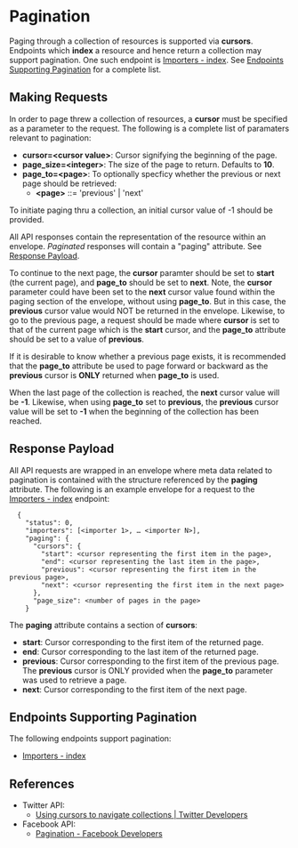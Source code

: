 # Pagination

Paging through a collection of resources is supported via **cursors**. Endpoints which **index** a resource and hence return a collection may support pagination. One such endpoint is [Importers - index](../endpoints/importers.md#importers-index). See [Endpoints Supporting Pagination](#endpoints-supporting-pagination) for a complete list.

## Making Requests

In order to page threw a collection of resources, a **cursor** must be specified as a parameter to the request. The following is a complete list of paramaters relevant to pagination:

  * **cursor=\<cursor value\>**: Cursor signifying the beginning of the page.
  * **page_size=\<integer\>**: The size of the page to return. Defaults to **10**.
  * **page_to=\<page\>**: To optionally specficy whether the previous or next page should be retrieved:
    * **\<page\>** ::= 'previous' | 'next'

To initiate paging thru a collection, an initial cursor value of -1 should be provided. 

All API responses contain the representation of the resource within an envelope. *Paginated* responses will contain a "paging" attribute. See [Response Payload](#response-payload). 

To continue to the next page, the **cursor** paramter should be set to **start** (the current page), and **page_to** should be set to **next**. Note, the **cursor** parameter could have been set to the **next** cursor value found within the paging section of the envelope, without using **page_to**. But in this case, the **previous** cursor value would NOT be returned in the envelope. Likewise, to go to the previous page, a request should be made where **cursor** is set to that of the current page which is the **start** cursor, and the **page_to** attribute should be set to a value of **previous**.

If it is desirable to know whether a previous page exists, it is recommended that the **page_to** attribute be used to page forward or backward as the **previous** cursor is **ONLY** returned when **page_to** is used.

When the last page of the collection is reached, the **next** cursor value will be **-1**. Likewise, when using **page_to** set to **previous**, the **previous** cursor value will be set to **-1** when the beginning of the collection has been reached.

## Response Payload

All API requests are wrapped in an envelope where meta data related to pagination is contained with the structure referenced by the **paging** attribute. The following is an example envelope for a request to the [Importers - index](../endpoints/importers.md#importers-index) endpoint:

```
  {
    "status": 0,
    "importers": [<importer 1>, … <importer N>],
    "paging": {
      "cursors": {
        "start": <cursor representing the first item in the page>,
        "end": <cursor representing the last item in the page>,
        "previous": <cursor representing the first item in the previous page>,
        "next": <cursor representing the first item in the next page>
      },
      "page_size": <number of pages in the page>
    }
```
The **paging** attribute contains a section of **cursors**:

  * **start**: Cursor corresponding to the first item of the returned page.
  * **end**: Cursor corresponding to the last item of the returned page.
  * **previous**: Cursor corresponding to the first item of the previous page. The **previous** cursor is ONLY provided when the **page_to** parameter was used to retrieve a page.
  * **next**: Cursor corresponding to the first item of the next page.

## Endpoints Supporting Pagination

The following endpoints support pagination:

  * [Importers - index](../endpoints/importers.md#importers-index)

## References

  * Twitter API:
    * [Using cursors to navigate collections | Twitter Developers](https://dev.twitter.com/docs/misc/cursoring)
  * Facebook API:
    * [Pagination - Facebook Developers](https://developers.facebook.com/docs/reference/api/pagination/)

  


